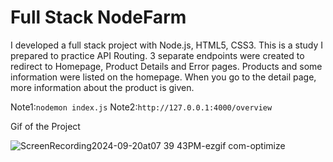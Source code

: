 <h1>Full Stack NodeFarm</h1>

<p> I developed a full stack project with Node.js, HTML5, CSS3. This is a study I prepared to practice API Routing. 3 separate endpoints were created to redirect to Homepage, Product Details and Error pages. Products and some information were listed on the homepage. When you go to the detail page, more information about the product is given. </p>

Note1:`nodemon index.js`
Note2:`http://127.0.0.1:4000/overview`


Gif of the Project

![ScreenRecording2024-09-20at07 39 43PM-ezgif com-optimize](https://github.com/user-attachments/assets/bfb9744a-ddce-4c5d-ba3d-9f7cb8adb73b)
